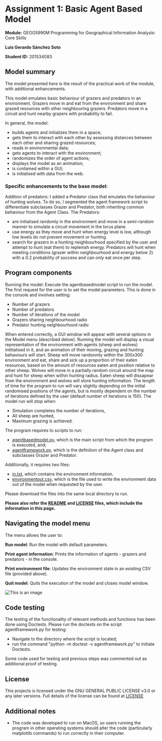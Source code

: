 
# **Assignment 1:** Basic Agent Based Model

**Module:** GEOG5990M Programming for Geographical Information Analysis: Core Skills

**Luis Gerardo Sánchez Soto**

**Student ID:** 201534083

## Model summary

The model presented here is the result of the practical work of the module, with additional enhancements.

This model emulates basic behaviour of grazers and predators in an environment. Grazers move in and eat from the environment and share grazed resources with other neighbouring grazers. Predators move in a circuit and hunt nearby grazers with probability to fail.

In general, the model:
- builds agents and initializes them in a space;
- gets them to interact with each other by assessing distances between each other and sharing grazed resources;
- reads in environmental data;
- gets agents to interact with the environment;
- randomizes the order of agent actions;
- displays the model as an animation;
- is contained within a GUI;
- is initialised with data from the web.

### Specific enhancements to the base model:
Addition of predators: I added a Predator class that emulates the behaviour of hunting wolves. To do so, I segmented the agent framework script to differentiate subclasses Grazer and Predator, both inheriting common behaviour from the Agent Class.
The Predators:
- are initialised randomly in the environment and move in a semi-random manner to simulate a circuit movement in the torus plane.
- use energy as they move and hunt when energy level is low, although low levels do not prevent movement or hunting.
- search for grazers in a hunting neighbourhood specified by the user and attempt to hunt (eat them) to replenish energy. Predators will hunt when meeting conditions (grazer within neighbourhood and energy below 2) with a 0.2 probability of success and can only eat once per step.

## Program components
Running the model:
Execute the agentbasedmodel script to run the model. The first request for the user is to set the model parameters. This is done in the console and involves setting:

- Number of grazers
- Number of predators
- Number of iterations of the model
- Grazers sharing neighbourhood radio
- Predator hunting neighbourhood radio

When entered correctly, a GUI window will appear with several options in the Model menu (described delow). Running the model will display a visual representation of the environment with agents (sheep and wolves) intitialised in it, and an animation of their moving, grazing and hunting behaviours will start. Sheep will move randonmly within the 300x300 environment and eat, share and sick up a proportion of their eaten resources, based on the amount of resources eaten and position relative to other sheep. Wolves will move in a partially random circuit around the map and hunt for sheep when within hunting radius. Eaten sheep will dissapear from the environment and wolves will store hunting information. The length of time for the program to run will vary slightly depending on the initial randomised positions of the agents, but is mostly dependent on the number of iterations defined by the user (default number of iterations is 150). The model run will stop when:
- Simulation completes the number of iterations,
- All sheep are hunted,
- Maximum grazing is achieved.

The program requires to scripts to run:
- [agentbasedmodel.py](https://sanluige.github.io/ABM/agentbasedmodel.py), which is the main script from which the program is executed, and;
- [agentframework.py](https://sanluige.github.io/ABM/agentframework.py), which is the definition of the Agent class and subclasses Grazer and Predator.

Additionally, it requires two files:
- [in.txt](https://sanluige.github.io/ABM/in.txt), which contains the environment information.
- [environmentout.csv](https://sanluige.github.io/ABM/environmentout.csv), which is the file used to write the environment data out of the model when requested by the user.

Please download the files into the same local directory to run.

**Please also refer the [README](https://sanluige.github.io/ABM/README) and [LICENSE](https://sanluige.github.io/ABM/LICENCE) files, which include the information in this page.**

## Navigating the model menu

The menu allows the user to:

**Run model**: Run the model with default parameters.

**Print agent information**: Prints the information of agents - grazers and predators - in the console.

**Print environment file**: Updates the environment state in an existing CSV file (provided above).

**Quit model**: Quits the execution of the model and closes model window.

![This is an image](https://sanluige.github.io/ABM/Model_menu.png)

## Code testing

The testing of the functionality of relevant methods and functions has been done using Doctests. Please run the doctests on the script agentframework.py for testing:
- Navigate to the directory where the script is located;
- run the command "python -m doctest -v agentframework.py" to initiate Doctests.

Some code used for testing and previous steps was commented out as additional proof of testing.

## License

This projects is licensed under the GNU GENERAL PUBLIC LICENSE v3.0 or any later versions. Full details of the license can be found at [LICENSE](https://www.gnu.org/licenses/lgpl-3.0.md)

## Additional notes

- The code was developed to run on MacOS, so users running the program in other operating systems should alter the code (particularly matplotlib commands) to run correctly in their computer.
